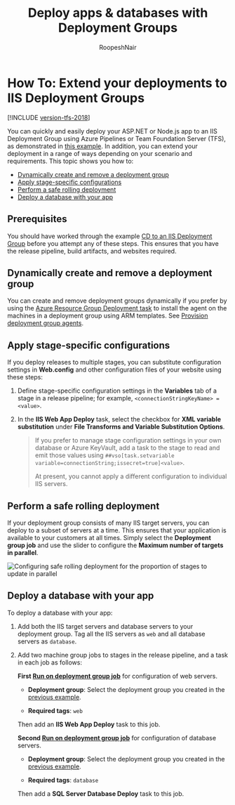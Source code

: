 ﻿---
title: Deploy apps & databases with Deployment Groups
description: Deploy an app to IIS servers using Deployment Groups in Azure Pipelines or Team Foundation Server (TFS)
ms.assetid: 9FC7A7FC-0386-478A-BE1D-0A0B8104ED42
ms.topic: conceptual
ms.custom: seodec18
ms.author: ronai
author: RoopeshNair
ms.date: 12/07/2018
monikerRange: ">= tfs-2018"
---

# How To: Extend your deployments to IIS Deployment Groups

[!INCLUDE [version-tfs-2018](../../includes/version-tfs-2018.md)]

You can quickly and easily deploy your ASP.NET or Node.js app to an IIS Deployment Group using
Azure Pipelines or Team Foundation Server (TFS),
as demonstrated in [this example](deploy-webdeploy-iis-deploygroups.md).
In addition, you can extend your deployment in a range of ways
depending on your scenario and requirements. This topic shows you how to:

- [Dynamically create and remove a deployment group](#depgroup)
- [Apply stage-specific configurations](#envirconfig)
- [Perform a safe rolling deployment](#rolling)
- [Deploy a database with your app](#database)

## Prerequisites

You should have worked through the example [CD to an IIS Deployment Group](deploy-webdeploy-iis-deploygroups.md) before you attempt any of these steps.
This ensures that you have the release pipeline, build artifacts, and websites required.

<a name="depgroup"></a>

## Dynamically create and remove a deployment group

You can create and remove deployment groups dynamically if you prefer by using
the [Azure Resource Group Deployment task](https://aka.ms/argtaskreadme)
to install the agent on the machines in a deployment group using ARM templates.
See [Provision deployment group agents](../../release/deployment-groups/howto-provision-deployment-group-agents.md).

<a name="envirconfig"></a>

## Apply stage-specific configurations

If you deploy releases to multiple stages, you can substitute configuration settings in **Web.config** and other configuration files of your website using these steps:

1. Define stage-specific configuration settings in the **Variables** tab of a stage in a release pipeline; for example,
   `<connectionStringKeyName> = <value>`.

2. In the **IIS Web App Deploy** task, select the checkbox for **XML variable substitution** under **File Transforms and Variable Substitution Options**.

   > If you prefer to manage stage configuration settings in
   > your own database or Azure KeyVault, add a task to the stage to read and emit those values using
   > `##vso[task.setvariable variable=connectionString;issecret=true]<value>`.
   >
   > At present, you cannot apply a different configuration to individual IIS servers.

<a name="rolling"></a>

## Perform a safe rolling deployment

If your deployment group consists of many IIS target servers, you can deploy to a subset of servers at a time.
This ensures that your application is available to your customers at all times.
Simply select the **Deployment group job** and use the slider to configure the **Maximum number of targets in parallel**.

![Configuring safe rolling deployment for the proportion of stages to update in parallel](media/howto-webdeploy-iis-deploygroups/safe-rolling-deployment.png)

<a name="database"></a>

## Deploy a database with your app

To deploy a database with your app:

1. Add both the IIS target servers and database servers to your deployment group.
   Tag all the IIS servers as `web` and all database servers as `database`.

1. Add two machine group jobs to stages in the release pipeline, and a task in each job as follows:

   **First [Run on deployment group job](../../process/phases.md)** for configuration of web servers.

   - **Deployment group**: Select the deployment group you created in the [previous example](deploy-webdeploy-iis-deploygroups.md).

   - **Required tags**: `web`<p />

   Then add an **IIS Web App Deploy** task to this job.

   **Second [Run on deployment group job](../../process/phases.md)** for configuration of database servers.

   - **Deployment group**: Select the deployment group you created in the [previous example](deploy-webdeploy-iis-deploygroups.md).

   - **Required tags**: `database`<p />

   Then add a **SQL Server Database Deploy** task to this job.
